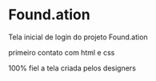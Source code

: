 # Found.ation

Tela inicial de login do projeto Found.ation 

primeiro contato com html e css 

100% fiel a tela criada pelos designers
